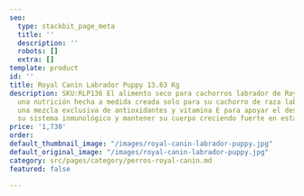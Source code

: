 ```yaml
---
seo:
  type: stackbit_page_meta
  title: ''
  description: ''
  robots: []
  extra: []
template: product
id: ''
title: Royal Canin Labrador Puppy 13.63 Kg
description: SKU:RLP136 El alimento seco para cachorros labrador de Royal Canin significa
  una nutrición hecha a medida creada solo para su cachorro de raza labrador. Con
  una mezcla exclusiva de antioxidantes y vitamina E para apoyar el desarrollo de
  su sistema inmunológico y mantener su cuerpo creciendo fuerte en esta etapa importante.
price: '1,730'
order: 
default_thumbnail_image: "/images/royal-canin-labrador-puppy.jpg"
default_original_image: "/images/royal-canin-labrador-puppy.jpg"
category: src/pages/category/perros-royal-canin.md
featured: false

---
```

